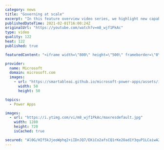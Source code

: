 ```yaml
---
category: news
title: "Governing at scale"
excerpt: "In this feature overview video series, we highlight new capabilities included in the latest update to Microsoft Power Apps.  Microsoft's Power Platform is a rich ecosystem of more than three hundred Microsoft and non-Microsoft connectors that can be leveraged by apps and flows. We are proud to introduce"
publishedDateTime: 2021-02-01T16:00:24Z
originalUrl: "https://youtube.com/watch?v=m8_wjf1PkAc"
type: video
quality: 122
heat: 122
published: true

featuredContent: "<iframe width=\"800\" height=\"500\" frameborder=\"0\" src=\"https://www.youtube.com/embed/m8_wjf1PkAc\" allow=\"accelerometer; autoplay; encrypted-media; gyroscope; picture-in-picture\" allowfullscreen></iframe>"

provider:
  name: Microsoft
  domain: microsoft.com
  images:
    - url: "https://smartableai.github.io/microsoft-power-apps/assets/images/organizations/microsoft.com-50x50.jpg"
      width: 50
      height: 50

topics:
  - Power Apps

images:
  - url: "https://i.ytimg.com/vi/m8_wjf1PkAc/maxresdefault.jpg"
    width: 1280
    height: 720
    isCached: true

secured: "Al0G/HIf5kJjeoWphq2+iIDnJQ7/EKiCo2afsCQ1rKe2Oad1Y3quP1LCaiwA2gPx1vBw5LPKSUudLwArch47Zy/1yJK+jKEioh4VyQlt3UGEBqp4G0WgDcRShgpjkS1jGos4IUKrpfy4oAB9gU/NCmICT4YRW9GCdzSZrj+UviRlqTA+r1gnoG3l0Bekbx65UQGy6rZV/6C6wT2sqY62bXij07eAtXC1cnh3kk2dDbFfb9EO7/0Ez/rtHRTDOQwNCODUCl9Mlaz47DDZeMb7lXBM5Y+3LLPkErpEvJOpefeO9aWwJNKSQD1FIaC4zgz8VSgNLBWSmXrIA97cdtVWAWKAcyfePYoajQ1LS4yw55zEf1lmZm0ZvQbiuXDgeXJqtIUraetrDWxiE60M83gCPq4AJ7fdKV/HZOJKwOO/DCw=;33IigmkOFim+dNWXHc8BXg=="
---
```



